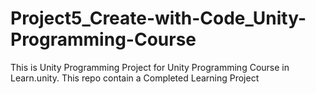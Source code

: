 # Project5_Create-with-Code_Unity-Programming-Course
 This is Unity Programming Project for Unity Programming Course in Learn.unity. This repo contain a Completed Learning Project
